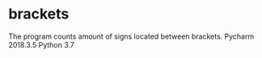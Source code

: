 # brackets
The program counts amount of signs located between brackets.
Pycharm 2018.3.5
Python 3.7
